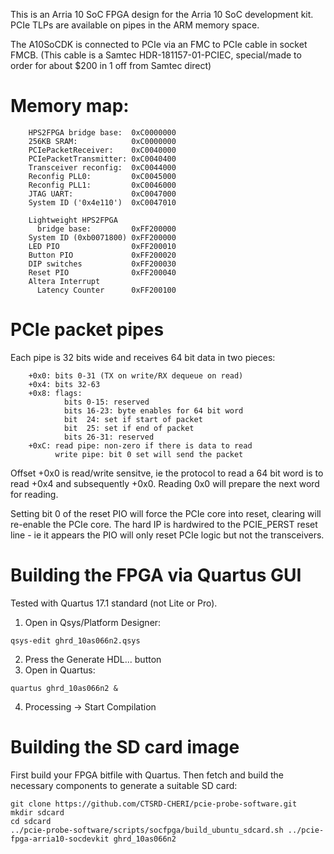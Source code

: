This is an Arria 10 SoC FPGA design for the Arria 10 SoC development kit.
PCIe TLPs are available on pipes in the ARM memory space.

The A10SoCDK is connected to PCIe via an FMC to PCIe cable in socket FMCB. 
(This cable is a Samtec HDR-181157-01-PCIEC, special/made to order for about
$200 in 1 off from Samtec direct)

# Memory map:

```
    HPS2FPGA bridge base:  0xC0000000
    256KB SRAM:            0xC0000000
    PCIePacketReceiver:    0xC0040000
    PCIePacketTransmitter: 0xC0040400
    Transceiver reconfig:  0xC0044000
    Reconfig PLL0:         0xC0045000
    Reconfig PLL1:         0xC0046000
    JTAG UART:             0xC0047000
    System ID ('0x4e110')  0xC0047010

    Lightweight HPS2FPGA
      bridge base:         0xFF200000
    System ID (0xb0071800) 0xFF200000
    LED PIO                0xFF200010
    Button PIO             0xFF200020
    DIP switches           0xFF200030
    Reset PIO              0xFF200040
    Altera Interrupt
      Latency Counter      0xFF200100
```

# PCIe packet pipes

Each pipe is 32 bits wide and receives 64 bit data in two pieces:

```
    +0x0: bits 0-31 (TX on write/RX dequeue on read)
    +0x4: bits 32-63
    +0x8: flags:
            bits 0-15: reserved
            bits 16-23: byte enables for 64 bit word
            bit  24: set if start of packet
            bit  25: set if end of packet
            bits 26-31: reserved
    +0xC: read pipe: non-zero if there is data to read
          write pipe: bit 0 set will send the packet
```

Offset +0x0 is read/write sensitve, ie the protocol to read a 64 bit word
is to read +0x4 and subsequently +0x0.  Reading 0x0 will prepare the next
word for reading.

Setting bit 0 of the reset PIO will force the PCIe core into reset, clearing
will re-enable the PCIe core.  The hard IP is hardwired to the PCIE_PERST
reset line - ie it appears the PIO will only reset PCIe logic but not the
transceivers.

# Building the FPGA via Quartus GUI

Tested with Quartus 17.1 standard (not Lite or Pro).

1. Open in Qsys/Platform Designer:
```
qsys-edit ghrd_10as066n2.qsys
```
2. Press the Generate HDL... button
3. Open in Quartus:
```
quartus ghrd_10as066n2 &
```
4. Processing -> Start Compilation


# Building the SD card image

First build your FPGA bitfile with Quartus.  Then fetch and build the
necessary components to generate a suitable SD card:

```
git clone https://github.com/CTSRD-CHERI/pcie-probe-software.git
mkdir sdcard
cd sdcard
../pcie-probe-software/scripts/socfpga/build_ubuntu_sdcard.sh ../pcie-fpga-arria10-socdevkit ghrd_10as066n2
```
